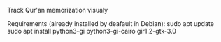 
Track Qur'an memorization visualy

Requirements (already installed by deafault in Debian):
sudo apt update
sudo apt install python3-gi python3-gi-cairo gir1.2-gtk-3.0